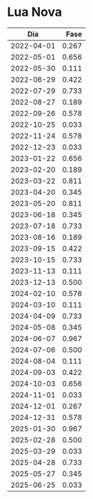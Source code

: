 # Lua Nova

Dia        | Fase
-----------|------:
2022-04-01 |  0.267
2022-05-01 |  0.656
2022-05-30 |  0.111
2022-06-29 |  0.422
2022-07-29 |  0.733
2022-08-27 |  0.189
2022-09-26 |  0.578
2022-10-25 |  0.033
2022-11-24 |  0.578
2022-12-23 |  0.033
2023-01-22 |  0.656
2023-02-20 |  0.189
2023-03-22 |  0.811
2023-04-20 |  0.345
2023-05-20 |  0.811
2023-06-18 |  0.345
2023-07-18 |  0.733
2023-08-16 |  0.189
2023-09-15 |  0.422
2023-10-15 |  0.733
2023-11-13 |  0.111
2023-12-13 |  0.500
2024-02-10 |  0.578
2024-03-10 |  0.111
2024-04-09 |  0.733
2024-05-08 |  0.345
2024-06-07 |  0.967
2024-07-06 |  0.500
2024-08-04 |  0.111
2024-09-03 |  0.422
2024-10-03 |  0.656
2024-11-01 |  0.033
2024-12-01 |  0.267
2024-12-31 |  0.578
2025-01-30 |  0.967
2025-02-28 |  0.500
2025-03-29 |  0.033
2025-04-28 |  0.733
2025-05-27 |  0.345
2025-06-25 |  0.033
